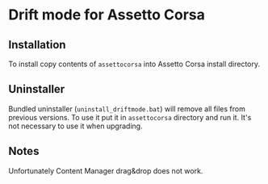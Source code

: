 # Drift mode for Assetto Corsa

## Installation

To install copy contents of `assettocorsa` into Assetto Corsa install directory.

## Uninstaller

Bundled uninstaller (`uninstall_driftmode.bat`) will remove all files from previous versions.
To use it put it in `assettocorsa` directory and run it.
It's not necessary to use it when upgrading.

## Notes

Unfortunately Content Manager drag&drop does not work.

